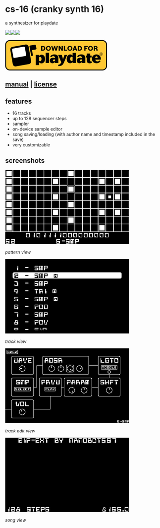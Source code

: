 # cs-16 (cranky synth 16)
a synthesizer for playdate

<img src ="https://img.shields.io/tokei/lines/github/nanobot567/cs-16"><img src="https://img.shields.io/github/downloads/nanobot567/cs-16/total"><img src="https://img.shields.io/github/v/release/nanobot567/cs-16">

<div style="align: center;"><a href="https://github.com/nanobot567/cs-16/releases/latest"><img src="https://github.com/Nanobot567/tAoHtH/blob/main/readme-graphics/Playdate-badge-download.png"></a></img></div>

## [manual](https://github.com/nanobot567/cs-16/blob/main/MANUAL.md) | [license](https://github.com/nanobot567/cs-16/blob/main/LICENSE)

## features
- 16 tracks
- up to 128 sequencer steps
- sampler
- on-device sample editor
- song saving/loading (with author name and timestamp included in the save)
- very customizable

## screenshots

![](assets/pattern.png)

*pattern view*

![](assets/track.png)

*track view*

![](assets/track-2.png)

*track edit view*

![](assets/song.png)

*song view*
